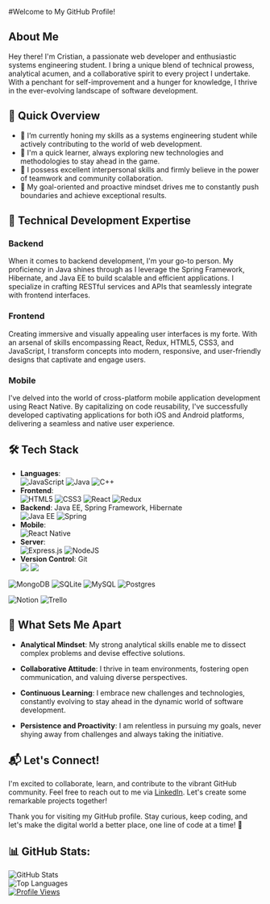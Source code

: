 #Welcome to My GitHub Profile!

## About Me

Hey there! I'm Cristian, a passionate web developer and enthusiastic systems engineering student. I bring a unique blend of technical prowess, analytical acumen, and a collaborative spirit to every project I undertake. With a penchant for self-improvement and a hunger for knowledge, I thrive in the ever-evolving landscape of software development.

## 🚀 Quick Overview

- 🔭 I’m currently honing my skills as a systems engineering student while actively contributing to the world of web development.
- 🌱 I'm a quick learner, always exploring new technologies and methodologies to stay ahead in the game.
- 💬 I possess excellent interpersonal skills and firmly believe in the power of teamwork and community collaboration.
- 🎯 My goal-oriented and proactive mindset drives me to constantly push boundaries and achieve exceptional results.

## 💼 Technical Development Expertise

### Backend 

When it comes to backend development, I'm your go-to person. My proficiency in Java shines through as I leverage the Spring Framework, Hibernate, and Java EE to build scalable and efficient applications. I specialize in crafting RESTful services and APIs that seamlessly integrate with frontend interfaces.

### Frontend

Creating immersive and visually appealing user interfaces is my forte. With an arsenal of skills encompassing React, Redux, HTML5, CSS3, and JavaScript, I transform concepts into modern, responsive, and user-friendly designs that captivate and engage users.

### Mobile

I've delved into the world of cross-platform mobile application development using React Native. By capitalizing on code reusability, I've successfully developed captivating applications for both iOS and Android platforms, delivering a seamless and native user experience.

## 🛠️ Tech Stack

- **Languages**: </br>
![JavaScript](https://img.shields.io/badge/JavaScript-%23323330.svg?style=flat-square&logo=JavaScript&logoColor=%23F7DF1E)
![Java](https://img.shields.io/badge/Java-%23ED8B00.svg?style=flat-square&logo=java&logoColor=white) ![C++](https://img.shields.io/badge/C++-%2300599C.svg?style=flat-square&logo=c%2B%2B&logoColor=white) 
- **Frontend**: </br>
![HTML5](https://img.shields.io/badge/HTML5-%23E34F26.svg?style=flat-square&logo=html5&logoColor=white) 
![CSS3](https://img.shields.io/badge/CSS3-%231572B6.svg?style=flat-square&logo=css3&logoColor=white) 
![React](https://img.shields.io/badge/React-%2320232a.svg?style=flat-square&logo=react&logoColor=%2361DAFB) 
![Redux](https://img.shields.io/badge/Redux-593D88?style=flat-square&logo=redux&logoColor=white)
- **Backend**: Java EE, Spring Framework, Hibernate </br>
![Java EE](https://img.shields.io/badge/Java%20EE-%20Enterprise%20Edition-%23ED8B00.svg?style=flat-square&logo=java&logoColor=white)
![Spring](https://img.shields.io/badge/Spring-6DB33F?style=flat-square&logo=spring&logoColor=white)
- **Mobile**: </br>
![React Native](https://img.shields.io/badge/React%20Native-IOs%20&%20Android-%2320232a.svg?style=flat-square&logo=react&logoColor=%2361DAFB) 
- **Server**: </br>
![Express.js](https://img.shields.io/badge/Express.js-%23404d59.svg?style=flat-square&logo=express&logoColor=%2361DAFB) ![NodeJS](https://img.shields.io/badge/Node.js-6DA55F?style=flat-square&logo=node.js&logoColor=white) 
- **Version Control**: Git </br>
<img src="https://img.shields.io/badge/-Github-181717.svg?logo=github&style=flat-square"> <img src="https://img.shields.io/badge/-Git-4c4a4b.svg?logo=git&style=flat-square">





![MongoDB](https://img.shields.io/badge/MongoDB-%234ea94b.svg?style=flat-square&logo=mongodb&logoColor=white) 
![SQLite](https://img.shields.io/badge/sqlite-%2307405e.svg?style=flat-square&logo=sqlite&logoColor=white) 
![MySQL](https://img.shields.io/badge/mysql-%2300f.svg?style=flat-square&logo=mysql&logoColor=white) 
![Postgres](https://img.shields.io/badge/postgres-%23316192.svg?style=flat-square&logo=postgresql&logoColor=white) 

![Notion](https://img.shields.io/badge/Notion-%23000000.svg?style=flat-square&logo=notion&logoColor=white) 
![Trello](https://img.shields.io/badge/Trello-%23026AA7.svg?style=flat-square&logo=Trello&logoColor=white) 


## 🌟 What Sets Me Apart

- **Analytical Mindset**: My strong analytical skills enable me to dissect complex problems and devise effective solutions.

- **Collaborative Attitude**: I thrive in team environments, fostering open communication, and valuing diverse perspectives.

- **Continuous Learning**: I embrace new challenges and technologies, constantly evolving to stay ahead in the dynamic world of software development.

- **Persistence and Proactivity**: I am relentless in pursuing my goals, never shying away from challenges and always taking the initiative.

## 📬 Let's Connect!

I'm excited to collaborate, learn, and contribute to the vibrant GitHub community. Feel free to reach out to me via [LinkedIn](https://www.linkedin.com/in/cristian-fabian-infante-canelo/). Let's create some remarkable projects together!

Thank you for visiting my GitHub profile. Stay curious, keep coding, and let's make the digital world a better place, one line of code at a time! 🚀

## 📊 GitHub Stats:
<div aling="center">
  <img src="https://github-readme-stats.vercel.app/api?username=Cristian-Infante&theme=dark&hide_border=false&include_all_commits=false&count_private=false" alt="GitHub Stats" />
</br>
  <img src="https://github-readme-stats.vercel.app/api/top-langs/?username=Cristian-Infante&theme=dark&hide_border=false&include_all_commits=false&count_private=false" alt="Top Languages" />
</br>
  <a href="https://visitcount.itsvg.in">
    <img src="https://visitcount.itsvg.in/api?id=Cristian-Infante&label=Profile%20Views&color=1&icon=5&pretty=true" alt="Profile Views" />
  </a>
</div>

